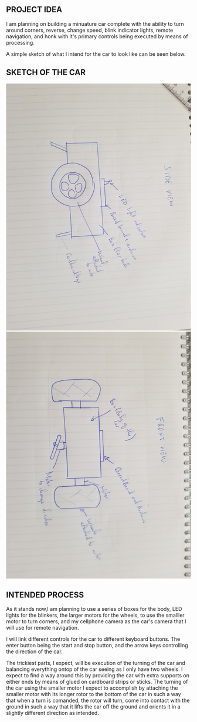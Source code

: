 ## PROJECT IDEA

I am planning on building a minuature car complete with the ability to turn around corners, reverse, change speed, blink indicator lights, remote navigation, and honk with it's primary controls being executed by means of processing.


A simple sketch of what I intend for the car to look like can be seen below.

## SKETCH OF THE CAR

![](20201124_130029.jpg)
![](20201124_125835.jpg)

## INTENDED PROCESS
As it stands now,I am planning to use a series of boxes for the body, LED lights for the blinkers, the larger motors for the wheels, to use the smalller motor to turn corners, and my cellphone camera as the car's camera that I will use for remote navigation.

I will link different controls for the car to different keyboard buttons. The enter button being the start and stop button, and the arrow keys controlling the direction of the car.

The trickiest parts, I expect, will be execution of the turning of the car and balancing everything ontop of the car seeing as I only have two wheels. I expect to find a way around this by providing the car with extra supports on either ends by means of glued on cardboard strips or sticks. The turning of the car using the smaller motor I expect to accomplish by attaching the smaller motor with its longer rotor to the bottom of the car in such a way that when a turn is comanded, the rotor will turn, come into contact with the ground in such a way that it lifts the car off the ground and orients it in a slightly different direction as intended.
